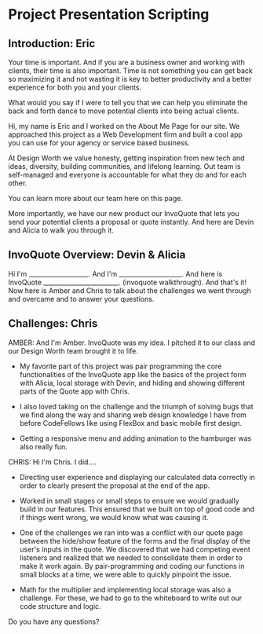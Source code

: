 # Project Presentation Scripting


## Introduction: Eric
Your time is important. And if you are a business owner and working with clients, their time is also important. Time is not something you can get back so maximizing it and not wasting it is key to better productivity and a better experience for both you and your clients.

What would you say if I were to tell you that we can help you eliminate the back and forth dance to move potential clients into being actual clients.

Hi, my name is Eric and I worked on the About Me Page for our site. We approached this project as a Web Development firm and built a cool app you can use for your agency or service based business.

At Design Worth we value honesty, getting inspiration from new tech and ideas, diversity, building communities, and lifelong learning. Out team is self-managed and everyone is accountable for what they do and for each other.

You can learn more about our team here on this page.

More importantly, we have our new product our InvoQuote that lets you send your potential clients a proposal or quote instantly. And here are Devin and Alicia to walk you through it.

## InvoQuote Overview: Devin & Alicia
Hi I'm ___________________.
And I'm ____________________.
And here is InvoQuote ________________________.
(invoquote walkthrough).
And that's it! Now here is Amber and Chris to talk about the challenges we went through and overcame and to answer your questions.

## Challenges: Chris

AMBER: And I'm Amber. InvoQuote was my idea. I pitched it to our class and our Design Worth team brought it to life.

* My favorite part of this project was pair programming the core functionalities of the InvoQuote app like the basics of the project form with Alicia, local storage with Devin, and hiding and showing different parts of the Quote app with Chris.

* I also loved taking on the challenge and the triumph of solving bugs that we find along the way and sharing web design knowledge I have from before CodeFellows like using FlexBox and basic mobile first design.

* Getting a responsive menu and adding animation to the hamburger was also really fun.


CHRIS: Hi I'm Chris. I did....

* Directing user experience and displaying our calculated data correctly in order to clearly present the proposal at the end of the app.

* Worked in small stages or small steps to ensure we would gradually build in our features. This ensured that we built on top of good code and if things went wrong, we would know what was causing it.

* One of the challenges we ran into was a conflict with our quote page between the hide/show feature of the forms and the final display of the user's inputs in the quote. We discovered that we had competing event listeners and realized that we needed to consolidate them in order to make it work again. By pair-programming and coding our functions in small blocks at a time, we were able to quickly pinpoint the issue.

* Math for the multiplier and implementing local storage was also a challenge. For these, we had to go to the whiteboard to write out our code structure and logic.

Do you have any questions?
